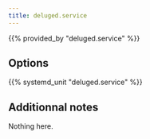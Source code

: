 ```yaml
---
title: deluged.service
---
```


{{% provided_by "deluged.service" %}}

## Options

{{% systemd_unit "deluged.service" %}}

## Additionnal notes

Nothing here.
